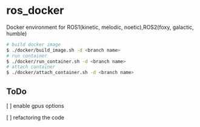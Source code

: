 # ros_docker

Docker environment for ROS1(kinetic, melodic, noetic),ROS2(foxy, galactic, humble)

```bash
# build docker image
$ ./docker/build_image.sh -d <branch name>
# run container
$ ./docker/run_container.sh -d <branch name>
# attach container
$ ./docker/attach_container.sh -d <branch name>
```

## ToDo

[ ] enable gpus options

[ ] refactoring the code